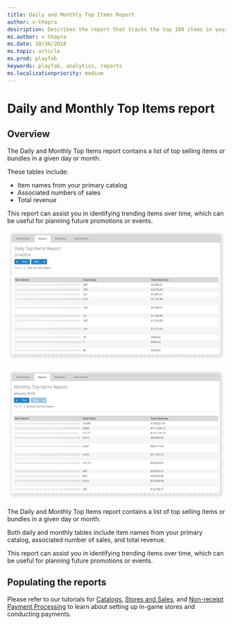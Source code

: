 ```yaml
---
title: Daily and Monthly Top Items Report
author: v-thopra
description: Describes the report that tracks the top 100 items in your game.
ms.author: v-thopra
ms.date: 10/30/2018
ms.topic: article
ms.prod: playfab
keywords: playfab, analytics, reports
ms.localizationpriority: medium
---
```


# Daily and Monthly Top Items report

## Overview

The Daily and Monthly Top Items report contains a list of top selling items or bundles in a given day or month.

These tables include:

- Item names from your primary catalog
- Associated numbers of sales
- Total revenue

This report can assist you in identifying trending items over time, which can be useful for planning future promotions or events.

![Daily Top Items Report Table](media/tutorials/daily-top-items-report-table.png)  

![Daily Top Items Report Table](media/tutorials/monthly-top-items-report-table.png)  

The Daily and Monthly Top Items report contains a list of top selling items or bundles in a given day or month.

Both daily and monthly tables include item names from your primary catalog, associated number of sales, and total revenue.

This report can assist you in identifying trending items over time, which can be useful for planning future promotions or events.

## Populating the reports

Please refer to our tutorials for [Catalogs](../../commerce/items/catalogs.md), [Stores and Sales](../../commerce/stores/stores-and-sales.md), and [Non-receipt Payment Processing](../../commerce/economy/non-receipt-payment-processing.md) to learn about setting up in-game stores and conducting payments.

